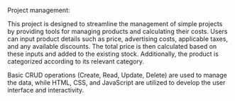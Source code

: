 Project management:

This project is designed to streamline the management of simple projects by providing tools for managing products and calculating their costs. Users can input product details such as price, advertising costs, applicable taxes, and any available discounts. The total price is then calculated based on these inputs and added to the existing stock. Additionally, the product is categorized according to its relevant category.

Basic CRUD operations (Create, Read, Update, Delete) are used to manage the data, while HTML, CSS, and JavaScript are utilized to develop the user interface and interactivity.

